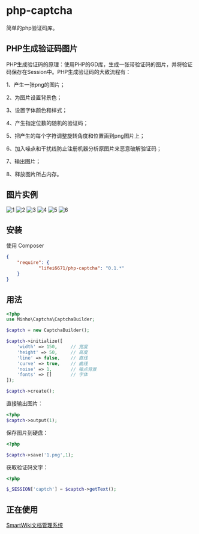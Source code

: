 # php-captcha

简单的php验证码库。

## PHP生成验证码图片

PHP生成验证码的原理：使用PHP的GD库，生成一张带验证码的图片，并将验证码保存在Session中。PHP生成验证码的大致流程有：

1、产生一张png的图片；

2、为图片设置背景色；

3、设置字体颜色和样式；

4、产生指定位数的随机的验证码；

5、把产生的每个字符调整旋转角度和位置画到png图片上；

6、加入噪点和干扰线防止注册机器分析原图片来恶意破解验证码；

7、输出图片；

8、释放图片所占内存。

## 图片实例

![1](https://raw.githubusercontent.com/lifei6671/php-captcha/master/examples/image/1.png)
![2](https://raw.githubusercontent.com/lifei6671/php-captcha/master/examples/image/2.png)
![3](https://raw.githubusercontent.com/lifei6671/php-captcha/master/examples/image/3.png)
![4](https://raw.githubusercontent.com/lifei6671/php-captcha/master/examples/image/4.png)
![5](https://raw.githubusercontent.com/lifei6671/php-captcha/master/examples/image/5.png)
![6](https://raw.githubusercontent.com/lifei6671/php-captcha/master/examples/image/6.png)


## 安装

使用 Composer

```json
{
    "require": {
            "lifei6671/php-captcha": "0.1.*"
    }
}
```

## 用法

```php
<?php
use Minho\Captcha\CaptchaBuilder;

$captch = new CaptchaBuilder();

$captch->initialize([
    'width' => 150,     // 宽度
    'height' => 50,     // 高度
    'line' => false,    // 直线
    'curve' => true,    // 曲线
    'noise' => 1,       // 噪点背景
    'fonts' => []       // 字体
]);

$captch->create();
```

直接输出图片：

```php
<?php
$captch->output(1);
```

保存图片到硬盘：

```php
<?php

$captch->save('1.png',1);
```

获取验证码文字：

```php
<?php

$_SESSION['captch'] = $captch->getText();
```
## 正在使用

[SmartWiki文档管理系统](https://www.iminho.me)
